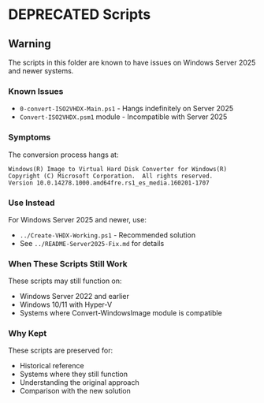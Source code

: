 # DEPRECATED Scripts

## Warning

The scripts in this folder are known to have issues on Windows Server 2025 and newer systems.

### Known Issues

- `0-convert-ISO2VHDX-Main.ps1` - Hangs indefinitely on Server 2025
- `Convert-ISO2VHDX.psm1` module - Incompatible with Server 2025

### Symptoms

The conversion process hangs at:
```
Windows(R) Image to Virtual Hard Disk Converter for Windows(R)
Copyright (C) Microsoft Corporation.  All rights reserved.
Version 10.0.14278.1000.amd64fre.rs1_es_media.160201-1707
```

### Use Instead

For Windows Server 2025 and newer, use:
- `../Create-VHDX-Working.ps1` - Recommended solution
- See `../README-Server2025-Fix.md` for details

### When These Scripts Still Work

These scripts may still function on:
- Windows Server 2022 and earlier
- Windows 10/11 with Hyper-V
- Systems where Convert-WindowsImage module is compatible

### Why Kept

These scripts are preserved for:
- Historical reference
- Systems where they still function
- Understanding the original approach
- Comparison with the new solution